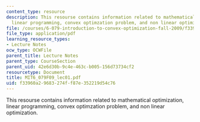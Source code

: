 ```yaml
---
content_type: resource
description: This resourse contains information related to mathematical optimization,
  linear programming, convex optimzation problem, and non linear optimization.
file: /courses/6-079-introduction-to-convex-optimization-fall-2009/f33960a29683274ff87e352219d54c76_MIT6_079F09_lec01.pdf
file_type: application/pdf
learning_resource_types:
- Lecture Notes
ocw_type: OCWFile
parent_title: Lecture Notes
parent_type: CourseSection
parent_uid: 42e6d30b-9c4e-463c-b005-156d73734cf2
resourcetype: Document
title: MIT6_079F09_lec01.pdf
uid: f33960a2-9683-274f-f87e-352219d54c76
---
```

This resourse contains information related to mathematical optimization, linear programming, convex optimzation problem, and non linear optimization.

